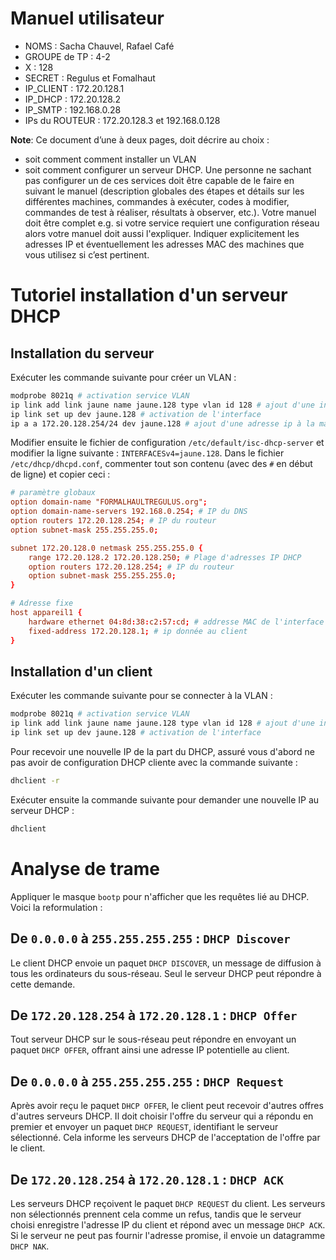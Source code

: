 # Manuel utilisateur

* NOMS : Sacha Chauvel, Rafael Café
* GROUPE de TP : 4-2
* X : 128
* SECRET : Regulus et  Fomalhaut
* IP_CLIENT : 172.20.128.1
* IP_DHCP : 172.20.128.2
* IP_SMTP : 192.168.0.28
* IPs du ROUTEUR : 172.20.128.3 et 192.168.0.128 


**Note**: Ce document d’une à deux pages, doit décrire au choix : 
* soit comment comment installer un VLAN 
* soit comment configurer un serveur DHCP. 
Une personne ne sachant pas configurer un de ces services doit être capable de le faire en suivant le manuel (description globales des étapes et détails sur les différentes machines, commandes à exécuter, codes à modifier, commandes de test à réaliser, résultats à observer, etc.). Votre manuel doit être complet e.g. si votre service requiert une configuration réseau alors votre manuel doit aussi l'expliquer. Indiquer explicitement les adresses IP et éventuellement les adresses MAC des machines que vous utilisez si c’est pertinent.

# Tutoriel installation d'un serveur DHCP
## Installation du serveur
Exécuter les commande suivante pour créer un VLAN :
```bash
modprobe 8021q # activation service VLAN
ip link add link jaune name jaune.128 type vlan id 128 # ajout d'une interface pour la VLAN
ip link set up dev jaune.128 # activation de l'interface
ip a a 172.20.128.254/24 dev jaune.128 # ajout d'une adresse ip à la machine pour l'interface
```
Modifier ensuite le fichier de configuration `/etc/default/isc-dhcp-server` et modifier la ligne suivante : `INTERFACESv4=jaune.128`.
Dans le fichier `/etc/dhcp/dhcpd.conf`, commenter tout son contenu (avec des `#` en début de ligne) et copier ceci :
```dhcpd.conf
# paramètre globaux
option domain-name "FORMALHAULTREGULUS.org";
option domain-name-servers 192.168.0.254; # IP du DNS
option routers 172.20.128.254; # IP du routeur
option subnet-mask 255.255.255.0;

subnet 172.20.128.0 netmask 255.255.255.0 {
	range 172.20.128.2 172.20.128.250; # Plage d'adresses IP DHCP
	option routers 172.20.128.254; # IP du routeur
	option subnet-mask 255.255.255.0;
}

# Adresse fixe
host appareil1 {
	hardware ethernet 04:8d:38:c2:57:cd; # addresse MAC de l'interface du client
	fixed-address 172.20.128.1; # ip donnée au client
}
```
## Installation d'un client
Exécuter les commande suivante pour se connecter à la VLAN :
```bash
modprobe 8021q # activation service VLAN
ip link add link jaune name jaune.128 type vlan id 128 # ajout d'une interface pour la VLAN
ip link set up dev jaune.128 # activation de l'interface
```
Pour recevoir une nouvelle IP de la part du DHCP, assuré vous d'abord ne pas avoir de configuration DHCP cliente avec la commande suivante :
```bash
dhclient -r
```
Exécuter ensuite la commande suivante pour demander une nouvelle IP au serveur DHCP :
```bash
dhclient
```
# Analyse de trame
Appliquer le masque `bootp` pour n'afficher que les requêtes lié au DHCP.
Voici la reformulation :

## De `0.0.0.0` à `255.255.255.255` : `DHCP Discover`
Le client DHCP envoie un paquet `DHCP DISCOVER`, un message de diffusion à tous les ordinateurs du sous-réseau. Seul le serveur DHCP peut répondre à cette demande.
## De `172.20.128.254` à `172.20.128.1` : `DHCP Offer`
Tout serveur DHCP sur le sous-réseau peut répondre en envoyant un paquet `DHCP OFFER`, offrant ainsi une adresse IP potentielle au client.
## De `0.0.0.0` à `255.255.255.255` : `DHCP Request`
Après avoir reçu le paquet `DHCP OFFER`, le client peut recevoir d'autres offres d'autres serveurs DHCP. Il doit choisir l'offre du serveur qui a répondu en premier et envoyer un paquet `DHCP REQUEST`, identifiant le serveur sélectionné. Cela informe les serveurs DHCP de l'acceptation de l'offre par le client.
## De `172.20.128.254` à `172.20.128.1` : `DHCP ACK`
Les serveurs DHCP reçoivent le paquet `DHCP REQUEST` du client. Les serveurs non sélectionnés prennent cela comme un refus, tandis que le serveur choisi enregistre l'adresse IP du client et répond avec un message `DHCP ACK`. Si le serveur ne peut pas fournir l'adresse promise, il envoie un datagramme `DHCP NAK`.